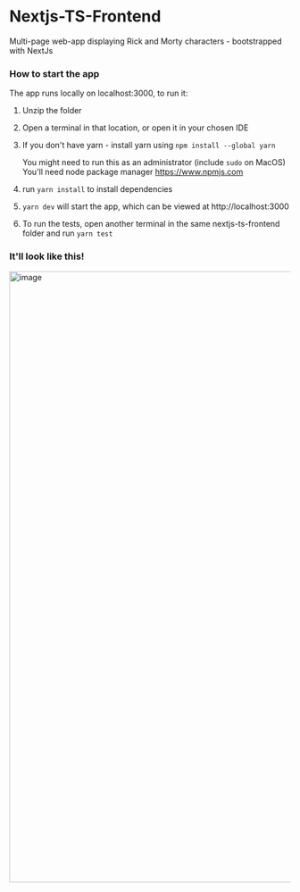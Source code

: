 # Nextjs-TS-Frontend
Multi-page web-app displaying Rick and Morty characters - bootstrapped with NextJs

### How to start the app
The app runs locally on localhost:3000, to run it:

1. Unzip the folder
2. Open a terminal in that location, or open it in your chosen IDE
3. If you don't have yarn - install yarn using
   `npm install --global yarn`

    You might need to run this as an administrator (include `sudo` on MacOS)
    You'll need node package manager https://www.npmjs.com

4. run `yarn install` to install dependencies
5. `yarn dev` will start the app, which can be viewed at http://localhost:3000
6. To run the tests, open another terminal in the same nextjs-ts-frontend folder and run `yarn test`


### It'll look like this!

<img width="1095" alt="image" src="https://user-images.githubusercontent.com/62376093/151030529-ace1962a-e4f6-49ce-b025-27fa607721da.png">
